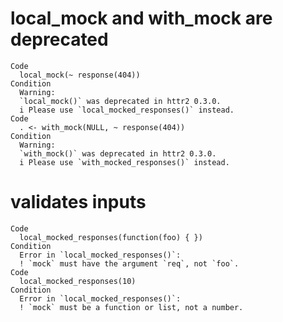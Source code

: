 # local_mock and with_mock are deprecated

    Code
      local_mock(~ response(404))
    Condition
      Warning:
      `local_mock()` was deprecated in httr2 0.3.0.
      i Please use `local_mocked_responses()` instead.
    Code
      . <- with_mock(NULL, ~ response(404))
    Condition
      Warning:
      `with_mock()` was deprecated in httr2 0.3.0.
      i Please use `with_mocked_responses()` instead.

# validates inputs

    Code
      local_mocked_responses(function(foo) { })
    Condition
      Error in `local_mocked_responses()`:
      ! `mock` must have the argument `req`, not `foo`.
    Code
      local_mocked_responses(10)
    Condition
      Error in `local_mocked_responses()`:
      ! `mock` must be a function or list, not a number.

